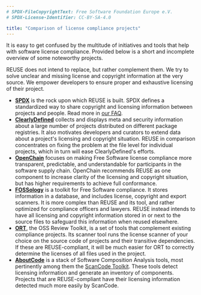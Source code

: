 ```yaml
---
# SPDX-FileCopyrightText: Free Software Foundation Europe e.V.
# SPDX-License-Identifier: CC-BY-SA-4.0

title: "Comparison of license compliance projects"
---
```


It is easy to get confused by the multitude of initiatives and tools that help
with software license compliance. Provided below is a short and incomplete
overview of some noteworthy projects.

REUSE does not intend to replace, but rather complement them. We try to solve
unclear and missing license and copyright information at the very source. We
empower developers to ensure proper and exhaustive licensing of their project.

- [**SPDX**](https://spdx.org) is the rock upon which REUSE is built. SPDX
  defines a standardized way to share copyright and licensing information
  between projects and people. Read more in [our FAQ](/faq/#what-is-spdx).
- [**ClearlyDefined**](https://clearlydefined.io) collects and displays meta and
  security information about a large number of projects distributed on different
  package registries. It also motivates developers and curators to extend data
  about a project's licensing and copyright situation. REUSE in comparison
  concentrates on fixing the problem at the file level for individual projects,
  which in turn will ease ClearlyDefined's efforts.
- [**OpenChain**](https://www.openchainproject.org) focuses on making Free
  Software license compliance more transparent, predictable, and understandable
  for participants in the software supply chain. OpenChain recommends REUSE as
  one component to increase clarity of the licensing and copyright situation,
  but has higher requirements to achieve full conformance.
- [**FOSSology**](https://www.fossology.org) is a toolkit for Free Software
  compliance. It stores information in a database, and includes license,
  copyright and export scanners. It is more complex than REUSE and its tool, and
  rather optimized for compliance officers and lawyers. REUSE instead intends to
  have all licensing and copyright information stored in or next to the source
  files to safeguard this information when reused elsewhere.
- [**ORT**](https://oss-review-toolkit.org/), the OSS Review Toolkit, is a set
  of tools that complement existing compliance projects. Its scanner tool runs
  the license scanner of your choice on the source code of projects and their
  transitive dependencies. If these are REUSE-compliant, it will be much easier
  for ORT to correctly determine the licenses of all files used in the project.
- [**AboutCode**](https://aboutcode.org/) is a stack of Software Composition
  Analysis tools, most pertinently among them the [ScanCode
  Toolkit](https://github.com/nexB/scancode-toolkit). These tools detect
  licensing information and generate an inventory of components. Projects that
  are REUSE-compliant have their licensing information detected much more easily
  by ScanCode.
